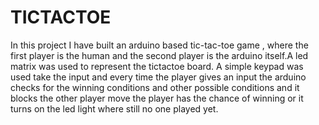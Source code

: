 # TICTACTOE

In this project I have built an arduino based tic-tac-toe game , where the first player is the human and the second player is the arduino itself.A led matrix was used to represent the tictactoe board. A simple keypad was used take the input and every time the player gives an input the arduino checks for the winning conditions and other possible conditions and it blocks the other player move the player has the chance of winning or it turns on the led light where still no one played yet.
